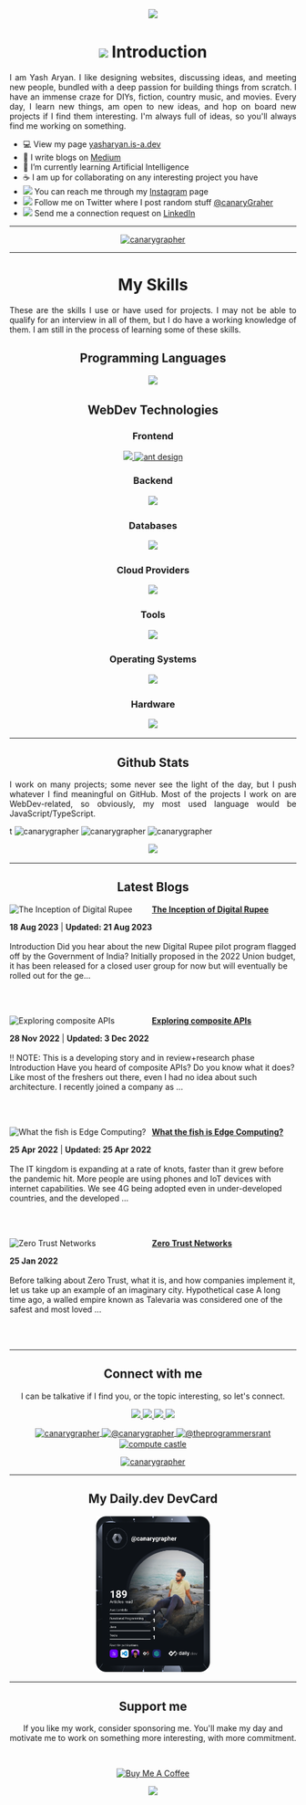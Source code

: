 <p align="center">
<img src="https://capsule-render.vercel.app/api?type=rounded&height=300&color=gradient&text=Yash%20Aryan&reversal=false&textBg=false&fontAlign=50&animation=fadeIn" />
</p>
  
<h1 align="center"><img src="https://raw.githubusercontent.com/MartinHeinz/MartinHeinz/master/wave.gif" height="20" /> Introduction</h1>
<p align="justify">
I am Yash Aryan. I like designing websites, discussing ideas, and meeting new people, bundled with a deep passion for building things from scratch. I have an immense craze for DIYs, fiction, country music, and movies. Every day, I learn new things, am open to new ideas, and hop on board new projects if I find them interesting. I'm always full of ideas, so you'll always find me working on something.
<p>
  
<ul align="left">
<li>💻 View my page <a href="https://yasharyan.com">yasharyan.is-a.dev</a></li>
<li>📃 I write blogs on <a href="https://theprogrammersrant.medium.com/">Medium</a></li>
<li>🤖 I’m currently learning Artificial Intelligence</li>
<li>☕ I am up for collaborating on any interesting project you have</li>
<li><span><img src="https://skillicons.dev/icons?i=instagram" height="12px" /></span> You can reach me through my <a href="https://www.instagram.com/corporatebiker/">Instagram</a> page</li>
<li><span><img src="https://skillicons.dev/icons?i=twitter" height="12px" /></span> Follow me on Twitter where I post random stuff <a href="https://twitter.com/canaryGrapher">@canaryGraher</a></li>
<li><span><img src="https://skillicons.dev/icons?i=linkedin" height="12px" /></span> Send me a connection request on <a href="https://www.linkedin.com/in/yasharyan/">LinkedIn</a></li>
</ul>
    
---

<p align="center"> 
  <a href="https://github.com/ryo-ma/github-profile-trophy">
    <img src="https://github-profile-trophy.vercel.app/?username=canarygrapher&theme=dracula" alt="canarygrapher" />
  </a> 
</p>

---


<h1 align="center">My Skills</h1>
<p align="justify">These are the skills I use or have used for projects. I may not be able to qualify for an interview in all of them, but I do have a working knowledge of them. I am still in the process of learning some of these skills.</p>

<h2 align="center">Programming Languages</h2>
<p align="center">
  <a href="https://skillicons.dev">
    <img src="https://skillicons.dev/icons?i=js,typescript,python,go,solidity,bash" />
  </a>
</p>


<h2 align="center">WebDev Technologies</h2>
<h3 align="center">Frontend</h3>
<p align="center">
  <a href="https://skillicons.dev">
    <img src="https://skillicons.dev/icons?i=nextjs,react,electron,tailwind,bootstrap" />
  </a>
  <a href="https://ant.design/" target="_blank" rel="noreferrer">
    <img src="https://user-images.githubusercontent.com/27415791/165464925-2c8f5b05-3930-4d59-8089-6781fcf3bfe4.svg" alt="ant design" width="40" height="40" />
  </a>
</p>

<h3 align="center">Backend</h3>
<p align="center">
  <a href="https://skillicons.dev">
    <img src="https://skillicons.dev/icons?i=nodejs,express,nest" />
  </a>
</p>

<h3 align="center">Databases</h3>
<p align="center">
  <a href="https://skillicons.dev">
    <img src="https://skillicons.dev/icons?i=mongodb,redis,mysql,postgres" />
  </a>
</p>

<h3 align="center">Cloud Providers</h3>
<p align="center">
  <a href="https://skillicons.dev">
    <img src="https://skillicons.dev/icons?i=aws,azure,gcp,heroku,vercel" />
  </a>
</p>

<h3 align="center">Tools</h3>
<p align="center">
  <a href="https://skillicons.dev">
    <img src="https://skillicons.dev/icons?i=git,figma,nginx,postman,npm,yarn,pnpm,figma" />
  </a>
</p>

<h3 align="center">Operating Systems</h3>
<p align="center">
  <a href="https://skillicons.dev">
    <img src="https://skillicons.dev/icons?i=linux,windows,apple" />
  </a>
</p>

<h3 align="center">Hardware</h3>
<p align="center">
  <a href="https://skillicons.dev">
    <img src="https://skillicons.dev/icons?i=raspberrypi,arduino" />
  </a>
</p>

---

<h2 align="center">Github Stats</h2>
<p align="justify">I work on many projects; some never see the light of the day, but I push whatever I find meaningful on GitHub. Most of the projects I work on are WebDev-related, so obviously, my most used language would be JavaScript/TypeScript.</p>t
  <img src="https://github-readme-stats.vercel.app/api?username=canarygrapher&show_icons=true&locale=en&theme=radical&show=reviews,discussions_started,discussions_answered,prs_merged,prs_merged_percentage" alt="canarygrapher" />
  <img src="https://github-readme-streak-stats.herokuapp.com/?user=canarygrapher&theme=radical" alt="canarygrapher" />
  <img src="https://github-readme-stats.vercel.app/api/top-langs?username=canarygrapher&show_icons=true&locale=en&layout=compact&theme=radical" alt="canarygrapher" />
</p>
<p align="center">
  <img src="https://user-images.githubusercontent.com/27415791/171735469-785328a9-5346-40af-9fa0-ae9c01b075db.png" />
</p>

---

<h2 align="center">Latest Blogs</h2>
<!-- HASHNODE_BLOG:START -->
<p align="left">
<a href="https://yasharyan.hashnode.dev/the-inception-of-digital-rupee-cllkdzvnx000009l2caro5y1t" title="The Inception of Digital Rupee"><img src="https://cdn.hashnode.com/res/hashnode/image/upload/v1672973357055/faaff4c4-170f-42b5-b82c-b678620cbe40.png" alt="The Inception of Digital Rupee" width="250px" align="left" /></a>
<a href="https://yasharyan.hashnode.dev/the-inception-of-digital-rupee-cllkdzvnx000009l2caro5y1t" title="The Inception of Digital Rupee"><strong>The Inception of Digital Rupee</strong></a>
<div><strong>18 Aug 2023</strong> | <strong>Updated: 21 Aug 2023</strong></div>
<br/> Introduction
Did you hear about the new Digital Rupee pilot program flagged off by the Government of India? Initially proposed in the 2022 Union budget, it has been released for a closed user group for now but will eventually be rolled out for the ge... </p> <br/> <br/>
<p align="left">
<a href="https://yasharyan.hashnode.dev/exploring-composite-apis-clb30b00g000308moghtq6x5c" title="Exploring composite APIs"><img src="https://cdn.hashnode.com/res/hashnode/image/upload/v1669773834695/MtXAqrQcv.png" alt="Exploring composite APIs" width="250px" align="left" /></a>
<a href="https://yasharyan.hashnode.dev/exploring-composite-apis-clb30b00g000308moghtq6x5c" title="Exploring composite APIs"><strong>Exploring composite APIs</strong></a>
<div><strong>28 Nov 2022</strong> | <strong>Updated: 3 Dec 2022</strong></div>
<br/> !! NOTE: This is a developing story and in review+research phase
Introduction
Have you heard of composite APIs? Do you know what it does? Like most of the freshers out there, even I had no idea about such architecture. I recently joined a company as ... </p> <br/> <br/>
<p align="left">
<a href="https://yasharyan.hashnode.dev/what-the-fish-is-edge-computing-cl2eemw67036yetnva8jchpxw" title="What the fish is Edge Computing?"><img src="https://cdn.hashnode.com/res/hashnode/image/upload/v1650871501721/NKiI0LH6B.png" alt="What the fish is Edge Computing?" width="250px" align="left" /></a>
<a href="https://yasharyan.hashnode.dev/what-the-fish-is-edge-computing-cl2eemw67036yetnva8jchpxw" title="What the fish is Edge Computing?"><strong>What the fish is Edge Computing?</strong></a>
<div><strong>25 Apr 2022</strong> | <strong>Updated: 25 Apr 2022</strong></div>
<br/> The IT kingdom is expanding at a rate of knots, faster than it grew before the pandemic hit. More people are using phones and IoT devices with internet capabilities. We see 4G being adopted even in under-developed countries, and the developed ... </p> <br/> <br/>
<p align="left">
<a href="https://yasharyan.hashnode.dev/zero-trust-networks-ckyuhv1780ai92vs1bi1z4eet" title="Zero Trust Networks"><img src="https://cdn.hashnode.com/res/hashnode/image/upload/v1643135343046/wYq-dvDak.png" alt="Zero Trust Networks" width="250px" align="left" /></a>
<a href="https://yasharyan.hashnode.dev/zero-trust-networks-ckyuhv1780ai92vs1bi1z4eet" title="Zero Trust Networks"><strong>Zero Trust Networks</strong></a>
<div><strong>25 Jan 2022</strong></div>
<br/> Before talking about Zero Trust, what it is, and how companies implement it, let us take up an example of an imaginary city.
Hypothetical case
A long time ago, a walled empire known as Talevaria was considered one of the safest and most loved ... </p> <br/> <br/>
<!-- HASHNODE_BLOG:END -->

---

<h2 align="center">Connect with me</h2>
<p align="center">I can be talkative if I find you, or the topic interesting, so let's connect.<p>
<p align="center">
  <a href="https://twitter.com/canarygrapher" target="blank">
   <img src="https://skillicons.dev/icons?i=twitter" />
  </a>
  <a href="https://linkedin.com/in/yasharyan" target="blank">
   <img src="https://skillicons.dev/icons?i=linkedin" />
  </a>
  <a href="https://stackoverflow.com/users/11288471" target="blank">
   <img src="https://skillicons.dev/icons?i=stackoverflow" />
  </a>
  <a href="https://www.instagram.com/encodable/">
    <img src="https://skillicons.dev/icons?i=instagram" />
  </a>
</p>
<p align="center">
  <a href="https://dev.to/canarygrapher" target="blank">
   <img align="center" src="https://raw.githubusercontent.com/rahuldkjain/github-profile-readme-generator/master/src/images/icons/Social/devto.svg" alt="canarygrapher" height="40" width="40" />
  </a>
    <a href="https://hashnode.com/@yasharyan" target="blank">
   <img align="center" src="https://cdn.hashnode.com/res/hashnode/image/upload/v1611902473383/CDyAuTy75.png?auto=compress" alt="@canarygrapher" height="40" width="40" />
  </a>
  <a href="https://medium.com/@theprogrammersrant" target="blank">
   <img align="center" src="https://miro.medium.com/max/1400/1*psYl0y9DUzZWtHzFJLIvTw.png" alt="@theprogrammersrant" height="40" width="40" />
  </a>
  <a href="https://www.youtube.com/channel/UCNbiXdqadlcg4USDVkcChBg" target="blank">
   <img align="center" src="https://brandlogos.net/wp-content/uploads/2020/03/YouTube-icon-SVG-512x512.png" alt="compute castle" height="40" width="40" />
  </a>
  
</p>
<p align="center"> 
  <a href="https://twitter.com/canarygrapher" target="blank">
    <img src="https://img.shields.io/twitter/follow/canarygrapher?logo=twitter&style=for-the-badge" alt="canarygrapher" />
  </a> 
</p>

---

<h2 align="Center">My Daily.dev DevCard</h2>
<p align="center">
  <a href="https://app.daily.dev/canaryGrapher">
    <img src="https://github.com/canaryGrapher/canaryGrapher/raw/main/devcard.svg" width="200" alt="Yash Aryan's Dev Card"/>
  </a>
</p>
 
---

<h2 align="center">Support me</h2>
<p align="center">If you like my work, consider sponsoring me. You'll make my day and motivate me to work on something more interesting, with more commitment.</p>
<br />
<p align="center">
  <a href="https://www.buymeacoffee.com/yasharyan">
    <img src="https://cdn.buymeacoffee.com/buttons/v2/default-red.png" alt="Buy Me A Coffee" width="150" >
  </a>
</p>

<p align="center">
  <img src="https://capsule-render.vercel.app/api?type=waving&color=gradient&height=100&section=footer" />
</p>
